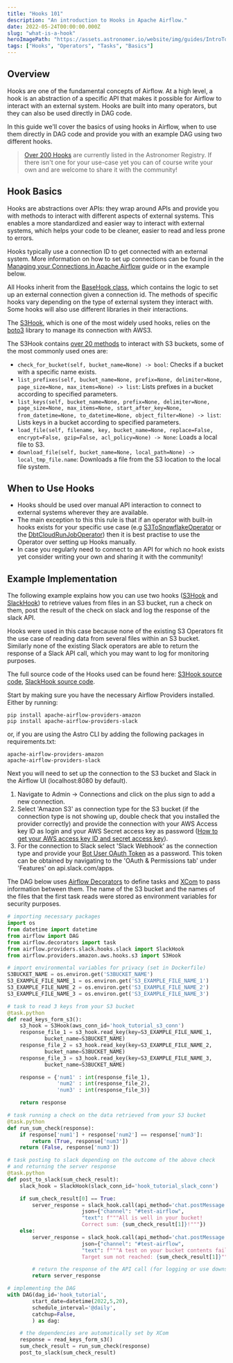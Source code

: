 ```yaml
---
title: "Hooks 101"
description: "An introduction to Hooks in Apache Airflow."
date: 2022-05-24T00:00:00.000Z
slug: "what-is-a-hook"
heroImagePath: "https://assets.astronomer.io/website/img/guides/IntroToDAG_preview.png"
tags: ["Hooks", "Operators", "Tasks", "Basics"]
---
```


## Overview

Hooks are one of the fundamental concepts of Airflow. At a high level, a hook is an abstraction of a specific API that makes it possible for Airflow to interact with an external system. Hooks are built into many operators, but they can also be used directly in DAG code.

In this guide we'll cover the basics of using hooks in Airflow, when to use them directly in DAG code and provide you with an example DAG using two different hooks.

>[Over 200 Hooks](https://registry.astronomer.io/modules/?types=hooks%2CHooks&page=2) are currently listed in the Astronomer Registry.  If there isn't one for your use-case yet you can of course write your own and are welcome to share it with the community!


## Hook Basics

Hooks are abstractions over APIs: they wrap around APIs and provide you with methods to interact with different aspects of external systems. This enables a more standardized and easier way to interact with external systems, which helps your code to be cleaner, easier to read and less prone to errors.

Hooks typically use a connection ID to get connected with an external system. More information on how to set up connections can be found in the [Managing your Connections in Apache Airflow](https://www.astronomer.io/guides/connections/) guide or in the example below.

All Hooks inherit from the [BaseHook class](https://github.com/apache/airflow/blob/main/airflow/hooks/base.py), which contains the logic to set up an external connection given a connection id.
The methods of specific hooks vary depending on the type of external system they interact with. Some hooks will also use different libraries in their interactions.

The [S3Hook](https://registry.astronomer.io/providers/amazon/modules/s3hook), which is one of the most widely used hooks, relies on the [boto3](https://boto3.amazonaws.com/v1/documentation/api/latest/index.html) library to manage its connection with AWS3.  

The S3Hook contains [over 20 methods](https://github.com/apache/airflow/blob/main/airflow/providers/amazon/aws/hooks/s3.py) to interact with S3 buckets, some of the most commonly used ones are:

- `check_for_bucket(self, bucket_name=None) -> bool`: Checks if a bucket with a specific name exists.
- `list_prefixes(self, bucket_name=None, prefix=None, delimiter=None, page_size=None, max_items=None) -> list`: Lists prefixes in a bucket according to specified parameters.
- `list_keys(self, bucket_name=None, prefix=None, delimiter=None, page_size=None, max_items=None, start_after_key=None, from_datetime=None, to_datetime=None, object_filter=None) -> list`: Lists keys in a bucket according to specified parameters.
- `load_file(self, filename, key, bucket_name=None, replace=False, encrypt=False, gzip=False, acl_policy=None) -> None`: Loads a local file to S3.
- `download_file(self, bucket_name=None, local_path=None) -> local_tmp_file.name`: Downloads a file from the S3 location to the local file system.


## When to Use Hooks

- Hooks should be used over manual API interaction to connect to external systems wherever they are available.
- The main exception to this this rule is that if an operator with built-in hooks exists for your specific use case (e.g [S3ToSnowflakeOperator](https://airflow.apache.org/docs/apache-airflow-providers-snowflake/stable/operators/s3_to_snowflake.html) or the
[DbtCloudRunJobOperator](https://registry.astronomer.io/providers/dbt-cloud/modules/dbtcloudrunjoboperator)) then it is best practise to use the Operator over setting up Hooks manually.
- In case you regularly need to connect to an API for which no hook exists yet consider writing your own and sharing it with the community!


## Example Implementation

The following example explains how you can use two hooks ([S3Hook](https://registry.astronomer.io/providers/amazon/modules/s3hook) and [SlackHook](https://registry.astronomer.io/providers/slack/modules/slackhook)) to retrieve values from files in an S3 bucket, run a check on them, post the result of the check on slack and log the response of the slack API.

Hooks were used in this case because none of the existing S3 Operators fit the use case of reading data from several files within an S3 bucket. Similarly none of the existing Slack operators are able to return the response of a Slack API call, which you may want to log for monitoring purposes.

The full source code of the Hooks used can be found here: [S3Hook source code](https://github.com/apache/airflow/blob/main/airflow/providers/amazon/aws/hooks/s3.py), [SlackHook source code](https://github.com/apache/airflow/blob/main/airflow/providers/slack/hooks/slack.py).


Start by making sure you have the necessary Airflow Providers installed. Either by running:

```console
pip install apache-airflow-providers-amazon
pip install apache-airflow-providers-slack
```

or, if you are using the Astro CLI by adding the following packages in requirements.txt:

```text
apache-airflow-providers-amazon
apache-airflow-providers-slack
```

Next you will need to set up the connection to the S3 bucket and Slack in the Airflow UI (localhost:8080 by default).

1. Navigate to Admin -> Connections and click on the plus sign to add a new connection.
2. Select 'Amazon S3' as connection type for the S3 bucket (if the connection type is not showing up, double check that you installed the provider correctly) and provide the connection with your AWS Access key ID as login and your AWS Secret access key as password ([How to get your AWS access key ID and secret access key](https://docs.aws.amazon.com/powershell/latest/userguide/pstools-appendix-sign-up.html)).
3. For the connection to Slack select 'Slack Webhook' as the connection type and provide your [Bot User OAuth Token](https://api.slack.com/authentication/oauth-v2) as a password. This token can be obtained by navigating to the 'OAuth & Permissions tab' under 'Features' on api.slack.com/apps.


The DAG below uses [Airflow Decorators](https://registry.astronomer.io/guides/airflow-decorators) to define tasks and [XCom](https://registry.astronomer.io/guides/airflow-passing-data-between-tasks) to pass information between them. The name of the S3 bucket and the names of the files that the first task reads were stored as environment variables for security purposes.

```python
# importing necessary packages
import os
from datetime import datetime
from airflow import DAG
from airflow.decorators import task
from airflow.providers.slack.hooks.slack import SlackHook
from airflow.providers.amazon.aws.hooks.s3 import S3Hook

# import environmental variables for privacy (set in Dockerfile)
S3BUCKET_NAME = os.environ.get('S3BUCKET_NAME')
S3_EXAMPLE_FILE_NAME_1 = os.environ.get('S3_EXAMPLE_FILE_NAME_1')
S3_EXAMPLE_FILE_NAME_2 = os.environ.get('S3_EXAMPLE_FILE_NAME_2')
S3_EXAMPLE_FILE_NAME_3 = os.environ.get('S3_EXAMPLE_FILE_NAME_3')

# task to read 3 keys from your S3 bucket
@task.python
def read_keys_form_s3():
    s3_hook = S3Hook(aws_conn_id='hook_tutorial_s3_conn')
    response_file_1 = s3_hook.read_key(key=S3_EXAMPLE_FILE_NAME_1,
			bucket_name=S3BUCKET_NAME)
    response_file_2 = s3_hook.read_key(key=S3_EXAMPLE_FILE_NAME_2,
			bucket_name=S3BUCKET_NAME)
    response_file_3 = s3_hook.read_key(key=S3_EXAMPLE_FILE_NAME_3,
			bucket_name=S3BUCKET_NAME)

    response = {'num1' : int(response_file_1),
                'num2' : int(response_file_2),
                'num3' : int(response_file_3)}

    return response

# task running a check on the data retrieved from your S3 bucket
@task.python
def run_sum_check(response):
    if response['num1'] + response['num2'] == response['num3']:
        return (True, response['num3'])
    return (False, response['num3'])

# task posting to slack depending on the outcome of the above check
# and returning the server response
@task.python
def post_to_slack(sum_check_result):
    slack_hook = SlackHook(slack_conn_id='hook_tutorial_slack_conn')

    if sum_check_result[0] == True:
        server_response = slack_hook.call(api_method='chat.postMessage',
						json={"channel": "#test-airflow",
						"text": f"""All is well in your bucket!
						Correct sum: {sum_check_result[1]}!"""})
    else:
        server_response = slack_hook.call(api_method='chat.postMessage',
						json={"channel": "#test-airflow",
						"text": f"""A test on your bucket contents failed!
						Target sum not reached: {sum_check_result[1]}"""})

		# return the response of the API call (for logging or use downstream)
		return server_response

# implementing the DAG
with DAG(dag_id='hook_tutorial',
        start_date=datetime(2022,5,20),
        schedule_interval='@daily',
        catchup=False,
        ) as dag:

    # the dependencies are automatically set by XCom
    response = read_keys_form_s3()
    sum_check_result = run_sum_check(response)
    post_to_slack(sum_check_result)
```
